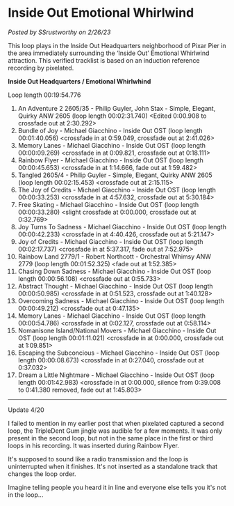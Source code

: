 # Inside Out Emotional Whirlwind

*Posted by SSrustworthy on 2/26/23*

This loop plays in the Inside Out Headquarters neighborhood of Pixar Pier in the area immediately surrounding the ‘Inside Out’ Emotional Whirlwind attraction. This verified tracklist is based on an induction reference recording by pixelated.

**Inside Out Headquarters / Emotional Whirlwhind**

Loop length 00:19:54.776

1. An Adventure 2 2605/35 - Philip Guyler, John Stax - Simple, Elegant, Quirky ANW 2605 (loop length 00:02:31.740)
   <Edited 0:00.908 to crossfade out at 2:30.292>
2. Bundle of Joy - Michael Giacchino - Inside Out OST (loop length 00:01:40.056)
   <crossfade in at 0:59.049, crossfade out at 2:41.026>
3. Memory Lanes - Michael Giacchino - Inside Out OST (loop length 00:00:09.269)
   <crossfade in at 0:09.821, crossfade out at 0:18.111>
4. Rainbow Flyer - Michael Giacchino - Inside Out OST (loop length 00:00:45.653)
   <crossfade in at 1:14.666, fade out at 1:59.482>
5. Tangled 2605/4 - Philip Guyler - Simple, Elegant, Quirky ANW 2605 (loop length 00:02:15.453)
   <crossfade out at 2:15.115>
6. The Joy of Credits - Michael Giacchino - Inside Out OST (loop length 00:00:33.253)
   <crossfade in at 4:57.632, crossfade out at 5:30.184>
7. Free Skating - Michael Giacchino - Inside Out OST (loop length 00:00:33.280)
   <slight crossfade at 0:00.000, crossfade out at 0:32.769>
8. Joy Turns To Sadness - Michael Giacchino - Inside Out OST (loop length 00:00:42.233)
   <crossfade in at 4:40.426, crossfade out at 5:21.147>
9. Joy of Credits - Michael Giacchino - Inside Out OST (loop length 00:02:17.737)
   <crossfade in at 5:37.317, fade out at 7:52.975>
10. Rainbow Land 2779/1 - Robert Northcott - Orchestral Whimsy ANW 2779 (loop length 00:01:52.325)
    <fade out at 1:52.385>
11. Chasing Down Sadness - Michael Giacchino - Inside Out OST (loop length 00:00:56.108)
    <crossfade out at 0:55.733>
12. Abstract Thought - Michael Giacchino - Inside Out OST (loop length 00:00:50.985)
    <crossfade in at 0:51.523, crossfade out at 1:40.128>
13. Overcoming Sadness - Michael Giacchino - Inside Out OST (loop length 00:00:49.212)
    <crossfade out at 0:47.135>
14. Memory Lanes - Michael Giacchino - Inside Out OST (loop length 00:00:54.786)
    <crossfade in at 0:02.127, crossfade out at 0:58.114>
15. Nomanisone Island/National Movers - Michael Giacchino - Inside Out OST (loop length 00:01:11.021)
    <crossfade in at 0:00.000, crossfade out at 1:09.851>
16. Escaping the Subconcious - Michael Giacchino - Inside Out OST (loop length 00:00:08.673)
    <crossfade in at 0:27.040, crossfade out at 0:37.032>
17. Dream a Little Nightmare - Michael Giacchino - Inside Out OST (loop length 00:01:42.983)
    <crossfade in at 0:00.000, silence from 0:39.008 to 0:41.380 removed, fade out at 1:45.803>

---

Update 4/20

I failed to mention in my earlier post that when pixelated captured a second loop, the TripleDent Gum jingle was audible for a few moments. It was only present in the second loop, but not in the same place in the first or third loops in his recording. It was inserted during Rainbow Flyer.

It's supposed to sound like a radio transmission and the loop is uninterrupted when it finishes. It's not inserted as a standalone track that changes the loop order.

Imagine telling people you heard it in line and everyone else tells you it's not in the loop...